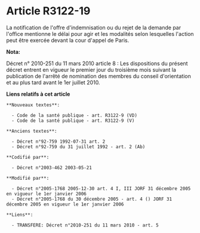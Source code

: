 # Article R3122-19

La notification de l'offre d'indemnisation ou du rejet de la demande par l'office mentionne le délai pour agir et les
modalités selon lesquelles l'action peut être exercée devant la cour d'appel de Paris.

**Nota:**

Décret n° 2010-251 du 11 mars 2010 article 8 : Les dispositions du présent décret entrent en vigueur le premier jour du
troisième mois suivant la publication de l'arrêté de nomination des membres du conseil d'orientation et au plus tard avant le
1er juillet 2010.

**Liens relatifs à cet article**

	**Nouveaux textes**:

	  - Code de la santé publique - art. R3122-9 (VD)
	  - Code de la santé publique - art. R3122-9 (V)

	**Anciens textes**:

	  - Décret n°92-759 1992-07-31 art. 2
	  - Décret n°92-759 du 31 juillet 1992 - art. 2 (Ab)

	**Codifié par**:

	  - Décret n°2003-462 2003-05-21

	**Modifié par**:

	  - Décret n°2005-1768 2005-12-30 art. 4 I, III JORF 31 décembre 2005 en vigueur le 1er janvier 2006
	  - Décret n°2005-1768 du 30 décembre 2005 - art. 4 () JORF 31 décembre 2005 en vigueur le 1er janvier 2006

	**Liens**:

	  - TRANSFERE: Décret n°2010-251 du 11 mars 2010 - art. 5
